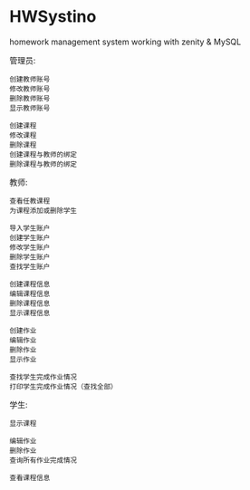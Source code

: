 # HWSystino
 homework management system working with zenity & MySQL


管理员:

    创建教师账号
    修改教师账号
    删除教师账号
    显示教师账号
    
    创建课程
    修改课程
    删除课程
    创建课程与教师的绑定
    删除课程与教师的绑定
    
    
教师:

    查看任教课程
    为课程添加或删除学生
    
    导入学生账户
    创建学生账户
    修改学生账户
    删除学生账户
    查找学生账户
    
    创建课程信息
    编辑课程信息
    删除课程信息
    显示课程信息
    
    创建作业
    编辑作业
    删除作业
    显示作业
    
    查找学生完成作业情况
    打印学生完成作业情况（查找全部）


学生:

    显示课程
    
    编辑作业
    删除作业
    查询所有作业完成情况
    
    查看课程信息

    


